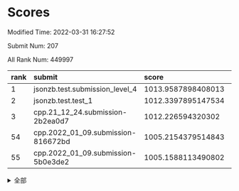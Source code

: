 # Scores

Modified Time: 2022-03-31 16:27:52

Submit Num: 207

All Rank Num: 449997

| rank |               submit               |       score        |       sigma        | pk_num |
| :--- | :--------------------------------- | :----------------- | :----------------- | :----- |
| 1    | jsonzb.test.submission_level_4     | 1013.9587898408013 | 0.8433776019893929 | 8696   |
| 2    | jsonzb.test.test_1                 | 1012.3397895147534 | 0.7954832312341137 | 8696   |
| 3    | cpp.21_12_24.submission-2b2ea0d7   | 1012.226594320302  | 0.8057040972592169 | 8697   |
| 54   | cpp.2022_01_09.submission-816672bd | 1005.2154379514843 | 0.7094971005221187 | 8695   |
| 55   | cpp.2022_01_09.submission-5b0e3de2 | 1005.1588113490802 | 0.7180267094256261 | 8694   |


<details>
<summary>全部</summary>

| rank |                 submit                 |       score        |       sigma        | pk_num |
| :--- | :------------------------------------- | :----------------- | :----------------- | :----- |
| 1    | jsonzb.test.submission_level_4         | 1013.9587898408013 | 0.8433776019893929 | 8696   |
| 2    | jsonzb.test.test_1                     | 1012.3397895147534 | 0.7954832312341137 | 8696   |
| 3    | cpp.21_12_24.submission-2b2ea0d7       | 1012.226594320302  | 0.8057040972592169 | 8697   |
| 4    | gobigger.level_3.submission_level_3_19 | 1012.1136627132954 | 0.7668458875300808 | 8697   |
| 5    | gobigger.level_3.submission_level_3_0  | 1011.6934129759784 | 0.7601337610147495 | 8698   |
| 6    | gobigger.level_3.submission_level_3_30 | 1011.2841426711957 | 0.7645009398939817 | 8695   |
| 7    | gobigger.level_3.submission_level_3_21 | 1011.1351045127619 | 0.7758408725980249 | 8689   |
| 8    | gobigger.level_3.submission_level_3_31 | 1011.1288543484765 | 0.7592715845665818 | 8701   |
| 9    | gobigger.level_3.submission_level_3_40 | 1010.897078052871  | 0.7537196824690204 | 8699   |
| 10   | gobigger.level_3.submission_level_3_15 | 1010.8238458870234 | 0.7742985303496619 | 8691   |
| 11   | gobigger.level_3.submission_level_3_23 | 1010.7604975187809 | 0.7584436223724645 | 8691   |
| 12   | gobigger.level_3.submission_level_3_39 | 1010.7344151022786 | 0.7987679403318597 | 8693   |
| 13   | gobigger.level_3.submission_level_3_1  | 1010.7211458256166 | 0.7639136789754973 | 8699   |
| 14   | gobigger.level_3.submission_level_3_27 | 1010.6985047351093 | 0.7584369155917753 | 8697   |
| 15   | gobigger.level_3.submission_level_3_26 | 1010.6917934251449 | 0.7381179880367972 | 8692   |
| 16   | gobigger.level_3.submission_level_3_45 | 1010.5964567589812 | 0.7804081611618828 | 8699   |
| 17   | gobigger.level_3.submission_level_3_9  | 1010.5942759446509 | 0.7763594225516672 | 8688   |
| 18   | gobigger.level_3.submission_level_3_12 | 1010.48916982056   | 0.7685745609944834 | 8698   |
| 19   | gobigger.level_3.submission_level_3_3  | 1010.4423055699597 | 0.7664296253552549 | 8698   |
| 20   | gobigger.level_3.submission_level_3_38 | 1010.4301127937665 | 0.7521465292627991 | 8694   |
| 21   | gobigger.level_3.submission_level_3_22 | 1010.3631170387033 | 0.7693947365151504 | 8697   |
| 22   | gobigger.level_3.submission_level_3_2  | 1010.2853748578228 | 0.7761006176029822 | 8691   |
| 23   | gobigger.level_3.submission_level_3_36 | 1010.1777004891269 | 0.7569081289796931 | 8695   |
| 24   | gobigger.level_3.submission_level_3_29 | 1010.1547217261472 | 0.7645829375999084 | 8696   |
| 25   | gobigger.level_3.submission_level_3_18 | 1010.1389969077063 | 0.7375735330072772 | 8691   |
| 26   | gobigger.level_3.submission_level_3_44 | 1010.1303063333975 | 0.7351055744966899 | 8694   |
| 27   | gobigger.level_3.submission_level_3_42 | 1010.0974188070626 | 0.7450085524848098 | 8696   |
| 28   | gobigger.level_3.submission_level_3_14 | 1010.0968936484015 | 0.7589528927617176 | 8700   |
| 29   | gobigger.level_3.submission_level_3_17 | 1009.9660542235576 | 0.7589818409864397 | 8691   |
| 30   | gobigger.level_3.submission_level_3_24 | 1009.9315404120874 | 0.7526379061789658 | 8693   |
| 31   | gobigger.level_3.submission_level_3_35 | 1009.7520933151966 | 0.7518989374762193 | 8695   |
| 32   | gobigger.level_3.submission_level_3_8  | 1009.7210792805624 | 0.7534875377256929 | 8696   |
| 33   | gobigger.level_3.submission_level_3_32 | 1009.7186252796516 | 0.7613219615612964 | 8697   |
| 34   | gobigger.level_3.submission_level_3_49 | 1009.7153225603302 | 0.7602501071467879 | 8694   |
| 35   | gobigger.level_3.submission_level_3_43 | 1009.6833776852062 | 0.7356976358654986 | 8696   |
| 36   | gobigger.level_3.submission_level_3_46 | 1009.6805890254724 | 0.747237514148382  | 8696   |
| 37   | gobigger.level_3.submission_level_3_16 | 1009.637805419305  | 0.7502679140030422 | 8695   |
| 38   | gobigger.level_3.submission_level_3_4  | 1009.6257420336594 | 0.7640455121576515 | 8692   |
| 39   | gobigger.level_3.submission_level_3_34 | 1009.5998732751722 | 0.7557292983299364 | 8693   |
| 40   | gobigger.level_3.submission_level_3_48 | 1009.585753025989  | 0.7912823471873982 | 8697   |
| 41   | gobigger.level_3.submission_level_3_13 | 1009.5715180788233 | 0.7587383025827154 | 8690   |
| 42   | gobigger.level_3.submission_level_3_20 | 1009.5209066213996 | 0.7568010300642792 | 8694   |
| 43   | gobigger.level_3.submission_level_3_5  | 1009.4645151150845 | 0.7412155453992365 | 8697   |
| 44   | gobigger.level_3.submission_level_3_37 | 1009.4464400384996 | 0.7596248356057803 | 8694   |
| 45   | gobigger.level_3.submission_level_3_7  | 1009.4287605850628 | 0.7420276920609582 | 8691   |
| 46   | gobigger.level_3.submission_level_3_41 | 1009.3626903846766 | 0.7567414998307092 | 8694   |
| 47   | gobigger.level_3.submission_level_3_47 | 1009.1328123439896 | 0.7441940401282208 | 8694   |
| 48   | gobigger.level_3.submission_level_3_10 | 1009.0967302337888 | 0.7471811937819    | 8692   |
| 49   | gobigger.level_3.submission_level_3_11 | 1009.0645574287488 | 0.7325386590307443 | 8699   |
| 50   | gobigger.level_3.submission_level_3_25 | 1009.0259614399753 | 0.75065185593388   | 8694   |
| 51   | gobigger.level_3.submission_level_3_6  | 1008.8124440808028 | 0.73581397988639   | 8693   |
| 52   | gobigger.level_3.submission_level_3_33 | 1008.7986523225618 | 0.7414206335264941 | 8696   |
| 53   | gobigger.level_3.submission_level_3_28 | 1008.1374596125248 | 0.7533316945805303 | 8701   |
| 54   | cpp.2022_01_09.submission-816672bd     | 1005.2154379514843 | 0.7094971005221187 | 8695   |
| 55   | cpp.2022_01_09.submission-5b0e3de2     | 1005.1588113490802 | 0.7180267094256261 | 8694   |
| 56   | gobigger.level_1.submission_level_1_16 | 1004.8975213053254 | 0.7086322470877033 | 8699   |
| 57   | gobigger.level_1.submission_level_1_48 | 1004.583068819011  | 0.7212072485401748 | 8696   |
| 58   | gobigger.level_1.submission_level_1_38 | 1004.552895141535  | 0.7178701272141375 | 8694   |
| 59   | gobigger.level_1.submission_level_1_7  | 1004.4129256664709 | 0.714628320962606  | 8697   |
| 60   | gobigger.level_1.submission_level_1_12 | 1004.39667738926   | 0.7029528143049193 | 8696   |
| 61   | gobigger.level_1.submission_level_1_4  | 1004.2280863988269 | 0.7263499452434281 | 8700   |
| 62   | gobigger.level_1.submission_level_1_3  | 1004.0975335576965 | 0.704665948447051  | 8694   |
| 63   | gobigger.level_1.submission_level_1_47 | 1004.0909800145546 | 0.7391707647178242 | 8695   |
| 64   | gobigger.level_1.submission_level_1_0  | 1004.0153655310895 | 0.7222219374392967 | 8702   |
| 65   | gobigger.level_1.submission_level_1_44 | 1003.9959750412906 | 0.7161717034346841 | 8690   |
| 66   | gobigger.level_1.submission_level_1_39 | 1003.8123946523685 | 0.7147174780323051 | 8692   |
| 67   | gobigger.level_1.submission_level_1_36 | 1003.7939205375751 | 0.7233219555989348 | 8698   |
| 68   | gobigger.level_1.submission_level_1_20 | 1003.6943473841454 | 0.7172798106310246 | 8697   |
| 69   | gobigger.level_1.submission_level_1_35 | 1003.6873087488389 | 0.7211263648683996 | 8700   |
| 70   | gobigger.level_1.submission_level_1_21 | 1003.6509706043331 | 0.7094480617779663 | 8698   |
| 71   | gobigger.level_1.submission_level_1_24 | 1003.6433280365262 | 0.7209834993273163 | 8695   |
| 72   | gobigger.level_1.submission_level_1_10 | 1003.5960976933562 | 0.7275571314309611 | 8700   |
| 73   | gobigger.level_1.submission_level_1_5  | 1003.5826449534544 | 0.7261567111113588 | 8697   |
| 74   | gobigger.level_1.submission_level_1_19 | 1003.5398360209643 | 0.7289204232625222 | 8697   |
| 75   | gobigger.level_1.submission_level_1_1  | 1003.5384380310392 | 0.7095419285126403 | 8699   |
| 76   | gobigger.level_1.submission_level_1_31 | 1003.5265947289028 | 0.7264012677332471 | 8701   |
| 77   | gobigger.level_1.submission_level_1_14 | 1003.5082667529134 | 0.7146372216848174 | 8697   |
| 78   | gobigger.level_1.submission_level_1_33 | 1003.4604248787524 | 0.7057852944917551 | 8692   |
| 79   | gobigger.level_1.submission_level_1_15 | 1003.4512930541295 | 0.715153060941393  | 8697   |
| 80   | gobigger.level_1.submission_level_1_28 | 1003.4480218495667 | 0.716075915784765  | 8694   |
| 81   | gobigger.level_1.submission_level_1_26 | 1003.3786067614564 | 0.7070292319604653 | 8696   |
| 82   | gobigger.level_1.submission_level_1_42 | 1003.3197865043738 | 0.7103527935116944 | 8697   |
| 83   | gobigger.level_1.submission_level_1_22 | 1003.3167166587803 | 0.7318406981964101 | 8695   |
| 84   | gobigger.level_1.submission_level_1_17 | 1003.2519692563487 | 0.7229371863000975 | 8700   |
| 85   | gobigger.level_1.submission_level_1_9  | 1003.234027970835  | 0.7230666529858925 | 8699   |
| 86   | gobigger.level_1.submission_level_1_32 | 1003.2292890745208 | 0.7141024893963953 | 8697   |
| 87   | gobigger.level_1.submission_level_1_45 | 1003.1706152148392 | 0.7145861874735325 | 8697   |
| 88   | gobigger.level_1.submission_level_1_2  | 1003.1395097925033 | 0.7077639267754907 | 8697   |
| 89   | gobigger.level_1.submission_level_1_6  | 1003.1326117063221 | 0.7092417647132983 | 8700   |
| 90   | gobigger.level_1.submission_level_1_43 | 1003.1096060087034 | 0.7262479714827538 | 8700   |
| 91   | gobigger.level_1.submission_level_1_46 | 1003.0351738141184 | 0.7051001748057778 | 8700   |
| 92   | gobigger.level_1.submission_level_1_30 | 1003.009651874872  | 0.7186603898284868 | 8697   |
| 93   | gobigger.level_1.submission_level_1_40 | 1003.0001107168453 | 0.7134060439994391 | 8697   |
| 94   | gobigger.level_1.submission_level_1_29 | 1002.7706187499059 | 0.6993546759987779 | 8697   |
| 95   | gobigger.level_1.submission_level_1_25 | 1002.7181363796417 | 0.711331577900619  | 8699   |
| 96   | gobigger.level_1.submission_level_1_34 | 1002.6529876859792 | 0.7187129245507345 | 8693   |
| 97   | gobigger.level_1.submission_level_1_11 | 1002.5971833532188 | 0.712415363384753  | 8691   |
| 98   | gobigger.level_1.submission_level_1_8  | 1002.549395818996  | 0.7314109981662615 | 8694   |
| 99   | gobigger.level_1.submission_level_1_13 | 1002.4749687691718 | 0.717479856569723  | 8696   |
| 100  | gobigger.level_1.submission_level_1_41 | 1002.3592626104045 | 0.704390487581609  | 8695   |
| 101  | gobigger.level_1.submission_level_1_18 | 1002.3197360354307 | 0.7130899255867358 | 8696   |
| 102  | gobigger.level_1.submission_level_1_37 | 1002.3034584441833 | 0.7184892592646521 | 8697   |
| 103  | gobigger.level_1.submission_level_1_49 | 1002.2557096144998 | 0.7093014249069469 | 8699   |
| 104  | gobigger.level_1.submission_level_1_23 | 1002.2039282135519 | 0.7017346533778015 | 8700   |
| 105  | gobigger.level_1.submission_level_1_27 | 1001.5637193947804 | 0.7063583124523102 | 8692   |
| 106  | gobigger.random.submission_random_22   | 998.7154772607727  | 0.7075260202070476 | 8699   |
| 107  | gobigger.random.submission_random_21   | 997.6861117565317  | 0.7047430963297268 | 8702   |
| 108  | gobigger.random.submission_random_15   | 997.2851979456102  | 0.7048169894713824 | 8696   |
| 109  | gobigger.random.submission_random_38   | 997.254298267198   | 0.7139424802445675 | 8697   |
| 110  | gobigger.random.submission_random_12   | 997.0967911326718  | 0.6932791393822413 | 8693   |
| 111  | gobigger.random.submission_random_47   | 996.9631008850926  | 0.7170103293003225 | 8698   |
| 112  | gobigger.random.submission_random_48   | 996.7174792035869  | 0.7094668285674317 | 8697   |
| 113  | gobigger.random.submission_random_34   | 996.6152757929505  | 0.708457669285887  | 8693   |
| 114  | gobigger.random.submission_random_28   | 996.571896309685   | 0.7018727622717702 | 8696   |
| 115  | gobigger.random.submission_random_41   | 996.570698367509   | 0.7115341252570568 | 8692   |
| 116  | gobigger.random.submission_random_29   | 996.5172500090495  | 0.6971204357610464 | 8700   |
| 117  | gobigger.random.submission_random_43   | 996.3964210380718  | 0.7071353995650609 | 8702   |
| 118  | gobigger.random.submission_random_39   | 996.30749178475    | 0.7070159454684788 | 8694   |
| 119  | gobigger.random.submission_random_46   | 996.2259751607502  | 0.7035526831166191 | 8694   |
| 120  | gobigger.random.submission_random_23   | 996.1894502244255  | 0.7245445286486383 | 8697   |
| 121  | gobigger.random.submission_random_4    | 996.1734529683746  | 0.7027629868040495 | 8695   |
| 122  | gobigger.random.submission_random_7    | 996.1414112687419  | 0.7059503304671667 | 8689   |
| 123  | gobigger.random.submission_random_17   | 996.1407359311272  | 0.7051985112034201 | 8694   |
| 124  | gobigger.random.submission_random_11   | 996.1161791978238  | 0.7049127486843192 | 8696   |
| 125  | gobigger.random.submission_random_42   | 996.1138517800066  | 0.6971739996719108 | 8697   |
| 126  | gobigger.random.submission_random_20   | 996.0953975427961  | 0.7136094745598934 | 8693   |
| 127  | gobigger.random.submission_random_13   | 996.0388061153045  | 0.7071509467740799 | 8690   |
| 128  | gobigger.random.submission_random_26   | 995.955258502473   | 0.7001924901651639 | 8696   |
| 129  | gobigger.random.submission_random_37   | 995.9526550392746  | 0.7186373148531211 | 8699   |
| 130  | gobigger.random.submission_random_0    | 995.9417391014065  | 0.7088966084813854 | 8690   |
| 131  | gobigger.random.submission_random_2    | 995.940950971985   | 0.7209416777125168 | 8692   |
| 132  | gobigger.random.submission_random_10   | 995.9220576840347  | 0.7038102543941017 | 8698   |
| 133  | gobigger.random.submission_random_44   | 995.9032353791267  | 0.7138513551867222 | 8697   |
| 134  | gobigger.random.submission_random_14   | 995.9030967826276  | 0.7205687976759718 | 8698   |
| 135  | gobigger.random.submission_random_3    | 995.8857371173466  | 0.71463937503721   | 8693   |
| 136  | gobigger.random.submission_random_27   | 995.8828304474011  | 0.7200906516238559 | 8695   |
| 137  | gobigger.random.submission_random_32   | 995.8737320164964  | 0.7216101720182658 | 8693   |
| 138  | gobigger.random.submission_random_31   | 995.8695649110754  | 0.7121299841262391 | 8697   |
| 139  | gobigger.random.submission_random_45   | 995.6753457933129  | 0.7074260196692487 | 8696   |
| 140  | gobigger.random.submission_random_49   | 995.5833294493478  | 0.7210712489458284 | 8700   |
| 141  | gobigger.random.submission_random_25   | 995.5249676904945  | 0.7132448812374556 | 8692   |
| 142  | gobigger.random.submission_random_18   | 995.4578447766095  | 0.7178560618009084 | 8700   |
| 143  | gobigger.random.submission_random_9    | 995.4202039980195  | 0.707880539581088  | 8699   |
| 144  | gobigger.random.submission_random_30   | 995.3094799821131  | 0.7098797301384971 | 8694   |
| 145  | gobigger.random.submission_random_5    | 995.3054839347842  | 0.7073150044464582 | 8694   |
| 146  | gobigger.random.submission_random_16   | 995.3044614153146  | 0.7065310845902927 | 8697   |
| 147  | gobigger.random.submission_random_1    | 995.2955910674091  | 0.7070698858337541 | 8697   |
| 148  | gobigger.random.submission_random_6    | 995.2914962631789  | 0.7316660038968439 | 8698   |
| 149  | gobigger.random.submission_random_33   | 995.2202864342743  | 0.7126879553124081 | 8699   |
| 150  | gobigger.random.submission_random_19   | 995.1757356011659  | 0.726028903557558  | 8695   |
| 151  | gobigger.random.submission_random_8    | 995.1380358093307  | 0.7311482147117424 | 8694   |
| 152  | gobigger.random.submission_random_35   | 994.9943240905939  | 0.710322780264416  | 8697   |
| 153  | gobigger.random.submission_random_24   | 994.9689367605027  | 0.7247972702301883 | 8699   |
| 154  | gobigger.random.submission_random_36   | 994.5500468240058  | 0.7231202265947674 | 8693   |
| 155  | gobigger.random.submission_random_40   | 994.3981531786143  | 0.7160424269780363 | 8691   |
| 156  | gobigger.level_2.submission_level_2_21 | 993.5142472012893  | 0.7433639378291895 | 8694   |
| 157  | gobigger.level_2.submission_level_2_19 | 993.49990088394    | 0.7324360036634808 | 8700   |
| 158  | gobigger.level_2.submission_level_2_11 | 993.4708131495504  | 0.7118117580001914 | 8694   |
| 159  | gobigger.level_2.submission_level_2_18 | 993.3461091369277  | 0.7220340312187481 | 8694   |
| 160  | gobigger.level_2.submission_level_2_22 | 993.0301746483974  | 0.7393861408056569 | 8701   |
| 161  | gobigger.level_2.submission_level_2_17 | 992.9885124433325  | 0.7308737381606372 | 8695   |
| 162  | gobigger.level_2.submission_level_2_16 | 992.9802221768318  | 0.741602332514132  | 8700   |
| 163  | gobigger.level_2.submission_level_2_45 | 992.91719012897    | 0.7390659080394116 | 8697   |
| 164  | gobigger.level_2.submission_level_2_4  | 992.8761638973895  | 0.7441564866929065 | 8697   |
| 165  | gobigger.level_2.submission_level_2_36 | 992.8617762253328  | 0.728940664430358  | 8698   |
| 166  | gobigger.level_2.submission_level_2_28 | 992.8042877840077  | 0.7414385997787161 | 8694   |
| 167  | gobigger.level_2.submission_level_2_3  | 992.8032959859461  | 0.7198835400474154 | 8694   |
| 168  | gobigger.level_2.submission_level_2_23 | 992.7810968121163  | 0.7278265249338274 | 8700   |
| 169  | gobigger.level_2.submission_level_2_1  | 992.6984675720646  | 0.7234789375370385 | 8695   |
| 170  | gobigger.level_2.submission_level_2_24 | 992.6804099966101  | 0.7603671056127517 | 8694   |
| 171  | gobigger.level_2.submission_level_2_14 | 992.5955625097272  | 0.7320604812028851 | 8695   |
| 172  | gobigger.level_2.submission_level_2_33 | 992.5513269948399  | 0.7287462095352423 | 8690   |
| 173  | gobigger.level_2.submission_level_2_31 | 992.4311797363838  | 0.7512568156932391 | 8695   |
| 174  | gobigger.level_2.submission_level_2_2  | 992.3536095930489  | 0.7426813900208242 | 8695   |
| 175  | gobigger.level_2.submission_level_2_44 | 992.3284784411022  | 0.7344782537534379 | 8691   |
| 176  | gobigger.level_2.submission_level_2_15 | 992.3062708295221  | 0.7329796493220743 | 8697   |
| 177  | gobigger.level_2.submission_level_2_49 | 992.2185352440406  | 0.7496431244490874 | 8692   |
| 178  | gobigger.level_2.submission_level_2_40 | 992.1448074244468  | 0.7608278717130331 | 8696   |
| 179  | gobigger.level_2.submission_level_2_47 | 992.0752691308984  | 0.7368013497290026 | 8695   |
| 180  | gobigger.level_2.submission_level_2_48 | 992.0735350825935  | 0.7340587211587408 | 8689   |
| 181  | gobigger.level_2.submission_level_2_27 | 992.0517486752846  | 0.7472550862599814 | 8690   |
| 182  | gobigger.level_2.submission_level_2_34 | 992.022083756139   | 0.7345235721497752 | 8702   |
| 183  | gobigger.level_2.submission_level_2_30 | 991.9486390249162  | 0.7487524694239779 | 8699   |
| 184  | gobigger.level_2.submission_level_2_6  | 991.9435860017832  | 0.7594198476957299 | 8691   |
| 185  | gobigger.level_2.submission_level_2_8  | 991.8103463675753  | 0.7443930121141783 | 8697   |
| 186  | gobigger.level_2.submission_level_2_20 | 991.7741131824312  | 0.7368649511042595 | 8696   |
| 187  | gobigger.level_2.submission_level_2_32 | 991.6429354540874  | 0.7611241845118709 | 8695   |
| 188  | gobigger.level_2.submission_level_2_9  | 991.6409772439991  | 0.7235669938458806 | 8697   |
| 189  | gobigger.level_2.submission_level_2_5  | 991.6214477617729  | 0.7568862160351159 | 8693   |
| 190  | gobigger.level_2.submission_level_2_42 | 991.5917611238283  | 0.745740686759937  | 8697   |
| 191  | gobigger.level_2.submission_level_2_26 | 991.5491275030604  | 0.7294254394039241 | 8695   |
| 192  | gobigger.level_2.submission_level_2_43 | 991.5227654129577  | 0.7801862155916495 | 8689   |
| 193  | gobigger.level_2.submission_level_2_13 | 991.4292743968871  | 0.7484186203980844 | 8700   |
| 194  | gobigger.level_2.submission_level_2_46 | 991.4253179968066  | 0.753925337070866  | 8698   |
| 195  | gobigger.level_2.submission_level_2_0  | 991.3948014117466  | 0.7623987424924787 | 8697   |
| 196  | gobigger.level_2.submission_level_2_39 | 991.2600351082668  | 0.7454761663883869 | 8696   |
| 197  | gobigger.level_2.submission_level_2_35 | 991.2104934005434  | 0.7761596414488343 | 8697   |
| 198  | gobigger.level_2.submission_level_2_29 | 991.1055627791826  | 0.7585925873274204 | 8690   |
| 199  | gobigger.level_2.submission_level_2_7  | 990.9803878478542  | 0.7531607749755508 | 8694   |
| 200  | gobigger.level_2.submission_level_2_37 | 990.8442733134099  | 0.7534327649665237 | 8691   |
| 201  | gobigger.level_2.submission_level_2_25 | 990.8112250782858  | 0.7571080482100598 | 8696   |
| 202  | gobigger.level_2.submission_level_2_41 | 990.5901685503113  | 0.7795186578853717 | 8697   |
| 203  | gobigger.level_2.submission_level_2_38 | 990.5523046846563  | 0.758583945987743  | 8691   |
| 204  | gobigger.level_2.submission_level_2_12 | 990.3013350383421  | 0.7925214545786025 | 8696   |
| 205  | gobigger.level_2.submission_level_2_10 | 989.7673356011247  | 0.7496052454509491 | 8695   |
| 206  | gobigger.none.submission_none_0        | 978.0166822589015  | 1.2711408055260622 | 8691   |
| 207  | gobigger.none.submission_none_1        | 975.6909359801051  | 1.5285660396754308 | 8693   |

</details>
